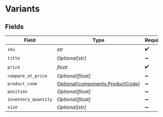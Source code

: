 # Variants


## Fields

| Field                                                                      | Type                                                                       | Required                                                                   | Description                                                                | Example                                                                    |
| -------------------------------------------------------------------------- | -------------------------------------------------------------------------- | -------------------------------------------------------------------------- | -------------------------------------------------------------------------- | -------------------------------------------------------------------------- |
| `sku`                                                                      | *str*                                                                      | :heavy_check_mark:                                                         | N/A                                                                        | 98149972                                                                   |
| `title`                                                                    | *Optional[str]*                                                            | :heavy_minus_sign:                                                         | N/A                                                                        | XS                                                                         |
| `price`                                                                    | *float*                                                                    | :heavy_check_mark:                                                         | N/A                                                                        | 205                                                                        |
| `compare_at_price`                                                         | *Optional[float]*                                                          | :heavy_minus_sign:                                                         | N/A                                                                        | 205                                                                        |
| `product_code`                                                             | [Optional[components.ProductCode]](../../models/components/productcode.md) | :heavy_minus_sign:                                                         | N/A                                                                        |                                                                            |
| `position`                                                                 | *Optional[float]*                                                          | :heavy_minus_sign:                                                         | N/A                                                                        | 1                                                                          |
| `inventory_quantity`                                                       | *Optional[float]*                                                          | :heavy_minus_sign:                                                         | N/A                                                                        | 10                                                                         |
| `size`                                                                     | *Optional[str]*                                                            | :heavy_minus_sign:                                                         | N/A                                                                        | XL                                                                         |